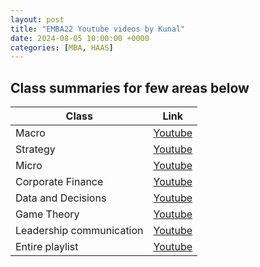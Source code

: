 ```yaml
---
layout: post
title: "EMBA22 Youtube videos by Kunal"
date: 2024-08-05 10:00:00 +0000
categories: [MBA, HAAS]
---
```


## Class summaries for few areas below

| Class        | Link                |
|-------------|------------------------|
| Macro    | [Youtube](https://www.youtube.com/watch?v=ZkhJG-DscQY&list=PL4KdJM8LzAMcRtgO4ONqbX0Fgl49oUgz2&index=34) |
| Strategy  | [Youtube](https://www.youtube.com/watch?v=juLrfvXbGcQ&list=PL4KdJM8LzAMcRtgO4ONqbX0Fgl49oUgz2&index=58)|
| Micro | [Youtube](https://www.youtube.com/watch?v=BAuO9E0tZvw&list=PL4KdJM8LzAMcRtgO4ONqbX0Fgl49oUgz2&index=66)    |
| Corporate Finance | [Youtube](https://www.youtube.com/watch?v=4IrEBsZSnj4&list=PL4KdJM8LzAMcRtgO4ONqbX0Fgl49oUgz2&index=72)    |
| Data and Decisions | [Youtube](https://www.youtube.com/watch?v=02xpk1_4hmI&list=PL4KdJM8LzAMcRtgO4ONqbX0Fgl49oUgz2&index=96)    |
| Game Theory | [Youtube](https://www.youtube.com/watch?v=UtUX9acBlKI&list=PL4KdJM8LzAMcRtgO4ONqbX0Fgl49oUgz2&index=110) |
| Leadership communication | [Youtube](https://www.youtube.com/watch?v=R_ErYygoRyY&list=PL4KdJM8LzAMcRtgO4ONqbX0Fgl49oUgz2&index=9)|
| Entire playlist | [Youtube](https://www.youtube.com/playlist?list=PL4KdJM8LzAMcRtgO4ONqbX0Fgl49oUgz2) |

